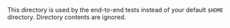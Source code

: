This directory is used by the end-to-end tests instead of your default `$HOME` directory. Directory contents are ignored.
